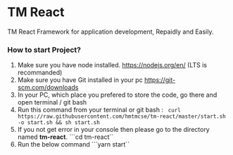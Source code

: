 # TM React
TM React Framework for application development, Repaidly and Easily. 



### How to start Project?

1. Make sure you have node installed. https://nodejs.org/en/  (LTS is recommanded)
2. Make sure you have Git installed in your pc https://git-scm.com/downloads
3. In your PC, which place you prefered to store the code, go there and open terminal / git bash
4. Run this command from your terminal or git bash : ``` curl https://raw.githubusercontent.com/hmtmcse/tm-react/master/start.sh -o start.sh && sh start.sh```
5. If you not get error in your console then please go to the directory named **tm-react**. ```cd tm-react``
6. Run the below command ```yarn start``